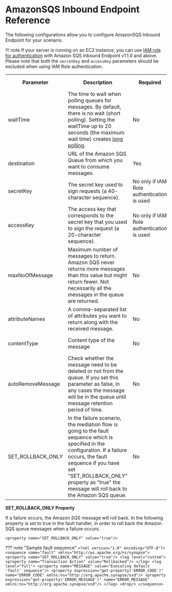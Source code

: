 # AmazonSQS Inbound Endpoint Reference

The following configurations allow you to configure AmazonSQS Inbound Endpoint for your scenario. 

!!! note
    If your server is running on an EC2 instance, you can use [IAM role for authentication](https://docs.amazonaws.cn/en_us/AWSEC2/latest/UserGuide/iam-roles-for-amazon-ec2.html) with Amazon SQS Inbound Endpoint v1.1.0 and above. Please note that both the `secretKey` and `accessKey` parameters should be excluded when using IAM Role authentication.

<table>
  <tr>
    <th>Parameter</th>
    <th>Description</th>
    <th>Required</th>
    <th>Possible Values</th>
    <th>Default Value</th>
  </tr>
  <tr>
    <td>waitTime</td>
    <td>The time to wait when polling queues for messages. By default, there is no wait (short polling). Setting the waitTime up to 20 seconds (the maximum wait time) creates <a href="https://docs.aws.amazon.com/AWSSimpleQueueService/latest/SQSDeveloperGuide/sqs-short-and-long-polling.html#sqs-long-polling">long polling</a>.</td>
    <td>No</td>
    <td>0 - 20</td>
    <td>0</td>
  </tr>
  <tr>
    <td>destination</td>
    <td>URL of the Amazon SQS Queue from which you want to consume messages.</td>
    <td>Yes</td>
    <td>N/A	</td>
    <td>N/A</td>
  </tr>
  <tr>
    <td>secretKey</td>
    <td>The secret key used to sign requests (a 40-character sequence).</td>
    <td>No only if IAM Role authentication is used</td>
    <td>N/A</td>
    <td>N/A</td>
  </tr>
  <tr>
    <td>accessKey</td>
    <td>The access key that corresponds to the secret key that you used to sign the request (a 20-character sequence).</td>
    <td>No only if IAM Role authentication is used</td>
    <td>N/A</td>
    <td>N/A</td>
  </tr>
  <tr>
    <td>maxNoOfMessage</td>
    <td>Maximum number of messages to return. Amazon SQS never returns more messages than this value but might return fewer. Not necessarily all the messages in the queue are returned.</td>
    <td>No</td>
    <td>1-10</td>
    <td>1</td>
  </tr>
  <tr>
    <td>attributeNames</td>
    <td>A comma-separated list of attributes you want to return along with the received message.</td>
    <td>No</td>
    <td>N/A</td>
    <td>N/A</td>
  </tr> 
  <tr>
    <td>contentType</td>
    <td>Content type of the message</a></td>
    <td>No</td>
    <td>text/plain<br>
                        application/json<br>
                        application/xml</td>
    <td>text/plain</td>
  </tr>
  <tr>
    <td>autoRemoveMessage</td>
    <td>Check whether the message need to be deleted or not from the queue. If you set this parameter as false, in any cases the message will be in the queue until message retention period of time.</td>
    <td>No</td>
    <td>true<br>
                        false</td>
    <td>true</td>
  </tr> 
  <tr>
    <td>SET_ROLLBACK_ONLY</td>
    <td> In the failure scenario, the mediation flow is going to the fault sequence which is specified in the configuration. If a failure occurs, the fault sequence if you have set "SET_ROLLBACK_ONLY" property as "true" the message will roll back to the Amazon SQS queue.<br>
    <td>No</td>
    <td>property name="SET_ROLLBACK_ONLY" value="true"</td>
    <td>-</td>
  </tr>   
</table>

    
**SET_ROLLBACK_ONLY Property**
 
If a failure occurs, the Amazon SQS message will roll back. In the following property is set to true in the fault handler, in order to roll back the Amazon SQS queue messages when a failure occurs.
 
```
<property name="SET_ROLLBACK_ONLY" value="true"/>
```
    
??? note "Sample fault sequence"
    ```
    <?xml version="1.0" encoding="UTF-8"?>
    <sequence name="fault" xmlns="http://ws.apache.org/ns/synapse">
        <property name="SET_ROLLBACK_ONLY" value="true"/>
        <log level="custom">
            <property name="Transaction Action" value="Rollbacked"/>
        </log>
        <log level="full">
            <property name="MESSAGE" value="Executing default 'fault' sequence"/>
            <property expression="get-property('ERROR_CODE')"
                name="ERROR_CODE" xmlns:ns="http://org.apache.synapse/xsd"/>
            <property expression="get-property('ERROR_MESSAGE')"
                name="ERROR_MESSAGE" xmlns:ns="http://org.apache.synapse/xsd"/>
        </log>
        <drop/>
    </sequence>
    ```